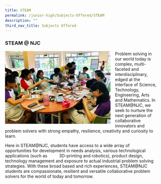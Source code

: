```yaml
---
title: STEAM
permalink: /junior-high/Subjects-Offered/STEAM
description: ""
third_nav_title: Subjects Offered
---
```

### STEAM @ NJC

<img src="/images/STEAM1.png" style="width:350px;height:240px;margin-right:15px;" align = "left"> Problem solving in our world today is complex, multi-faceted and interdisciplinary, edged at the interface of Science, Technology, Engineering, Arts and Mathematics. In STEAM@NJC, we seek to nurture the next generation of collaborative innovators and problem solvers with strong empathy, resilience, creativity and curiosity to learn.

Here in STEAM@NJC, students have access to a wide array of opportunities for development in needs analysis, various technological applications (such as          3D-printing and robotics), product design, technology management and exposure to actual industrial problem solving strategies. With these broad based and rich experiences, STEAM@NJC students are compassionate, resilient and versatile collaborative problem solvers for the world of today and tomorrow.